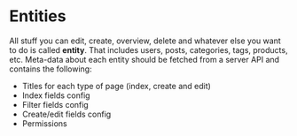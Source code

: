 # Entities

All stuff you can edit, create, overview, delete and whatever else you want to do is called **entity**. That includes users, posts, categories, tags, products, etc. Meta-data about each entity should be fetched from a server API and contains the following:
* Titles for each type of page (index, create and edit)
* Index fields config
* Filter fields config
* Create/edit fields config
* Permissions